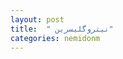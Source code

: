 ```yaml
---
layout: post
title:  " نیتروگلیسرین"
categories: nemidonm
---
```

<!-- nitrogelisirin az ketab boroner o ghalb ba tasvir ezafe shavad -->